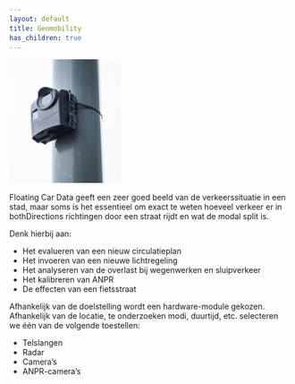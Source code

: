 ```yaml
---
layout: default
title: Geomobility
has_children: true
---
```


<div style="text-align: left;"><img src="https://raw.githubusercontent.com/samuvack/OSLO-mapping/main/docs/images/GeoMobility.png" width="200" alt="My Image" id="hp"></div>

Floating Car Data geeft een zeer goed beeld van de verkeerssituatie in een stad, maar soms is het essentieel om exact te weten hoeveel verkeer er in bothDirections richtingen door een straat rijdt en wat de modal split is.

Denk hierbij aan:

- Het evalueren van een nieuw circulatieplan
- Het invoeren van een nieuwe lichtregeling
- Het analyseren van de overlast bij wegenwerken en sluipverkeer
- Het kalibreren van ANPR
- De effecten van een fietsstraat

Afhankelijk van de doelstelling wordt een hardware-module gekozen. Afhankelijk van de locatie, te onderzoeken modi, duurtijd, etc. selecteren we één van de volgende toestellen:

- Telslangen
- Radar
- Camera’s
- ANPR-camera’s
